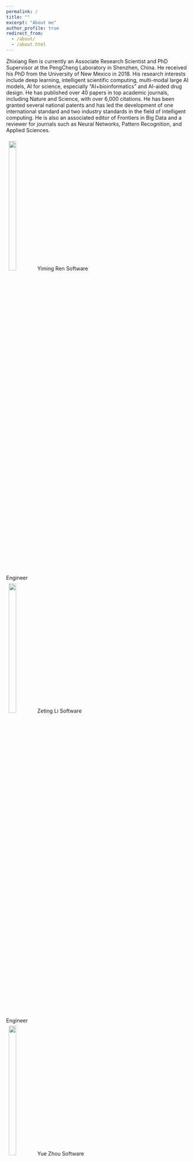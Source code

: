 ```yaml
---
permalink: /
title: ""
excerpt: "About me"
author_profile: true
redirect_from: 
  - /about/
  - /about.html
---
```



Zhixiang Ren is currently an Associate Research Scientist and PhD Supervisor at the PengCheng Laboratory in Shenzhen, China. He received his PhD from the University of New Mexico in 2018. His research interests include deep learning, intelligent scientific computing, multi-modal large AI models, AI for science, especially “AI+bioinformatics” and AI-aided drug design. He has published over 40 papers in top academic journals, including Nature and Science, with over 6,000 citations. He has been granted several national patents and has led the development of one international standard and two industry standards in the field of intelligent computing. He is also an associated editor of Frontiers in Big Data and a reviewer for journals such as Neural Networks, Pattern Recognition, and Applied Sciences.

<div style="float: left;">

  <div>
    <img style="width: 30%;padding: 3%;" src="/images/profile.png" />
    <h>Yiming Ren</h>
    <h>Software Engineer</h>
  </div>

  <div>
    <img style="width: 30%;padding: 3%;" src="/images/profile.png" />
    <h>Zeting Li</h>
    <h>Software Engineer</h>
  </div>

  <div>
    <img style="width: 30%;padding: 3%;" src="/images/profile.png" />
    <h>Yue Zhou</h>
    <h>Software Engineer</h>
  </div>

  <div>
    <img style="width: 30%;padding: 3%;" src="/images/profile.png" />
    <h>Tianyu Zhao</h>
    <h>Ph.D student</h>
  </div>

  <div>
    <img style="width: 30%;padding: 3%;" src="/images/profile.png" />
    <h>Taojie Kuang</h>
    <h>Ph.D student</h>
  </div>

  <div>
    <img style="width: 30%;padding: 3%;" src="/images/profile.png" />
    <h>Pengfei Liu</h>
    <h>Ph.D student</h>
  </div>
</div>

